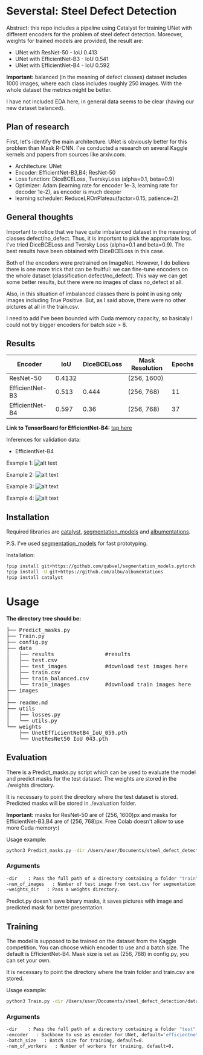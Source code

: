 # Severstal: Steel Defect Detection

Abstract: this repo includes a pipeline using Catalyst for training UNet with different encoders for the problem of steel defect detection.
Moreover, weights for trained models are provided, the result are:
- UNet with ResNet-50 - IoU 0.413
- UNet with EfficientNet-B3 - IoU 0.541
- UNet with EfficientNet-B4 - IoU 0.592

**Important:** balanced (in the meaning of defect classes) dataset includes 1000 images, where each class includes roughly 250 images.
With the whole dataset the metrics might be better.

I have not included EDA here, in general data seems to be clear (having our new dataset balanced).

## Plan of research
First, let's identify the main architecture. 
UNet is obviously better for this problem than Mask R-CNN.
I've conducted a research on several Kaggle kernels and papers from sources like arxiv.com.
 - Architecture: UNet
 - Encoder: EfficientNet-B3,B4; ResNet-50
 - Loss function: DiceBCELoss, TverskyLoss (alpha=0.1, beta=0.9)
 - Optimizer: Adam (learning rate for encoder 1e-3, learning rate for decoder 1e-2), as encoder is much deeper
 - learning scheduler: ReduceLROnPlateau(factor=0.15, patience=2)

## General thoughts

Important to notice that we have quite imbalanced dataset in the meaning of classes defect/no_defect.
Thus, it is importsnt to pick the appropriate loss.
I've tried DiceBCELoss and Tversky Loss (alpha=0.1 and beta=0.9).
The best results have been obtained with DiceBCELoss in this case.

Both of the encoders were pretrained on ImageNet. However, I do believe there is one more trick that can be fruitful: we can fine-tune encoders on the whole dataset (classification defect/no_defect). This way we can get some better results, but there were no images of class no_defect at all.

Also, in this situation of imbalanced classes there is point in using only images including True Positive. But, as I said above, there were no other pictures at all in the train.csv.

I need to add I've been bounded with Cuda memory capacity, so basicaly I could not try bigger encoders for batch size > 8.


## Results

| Encoder | IoU | DiceBCELoss | Mask Resolution | Epochs |
| ------ | ------ | ------ | ------ | ------ |
| ResNet-50 | 0.4132 |     | (256, 1600) |            |    |
| EfficientNet-B3  | 0.513  |      0.444        | (256, 768)| 11 |
| EfficientNet-B4  | 0.597 | 0.36 | (256, 768) |    37     |

**Link to TensorBoard for EfficientNet-B4:** [tap here](https://tensorboard.dev/experiment/rTq70zmmRJeXbklyFQs46g/#scalars)

Inferences for validation data:

 - EfficientNet-B4

 Example 1:
 ![alt text](/images/pic_1.png)

 Example 2: 
 ![alt text](/images/pic_2.png)
 
 Example 3: 
 ![alt text](/images/pic_3.png)
 
 Example 4: 
 ![alt text](/images/pic_4.png)


## Installation

Required libraries are [catalyst](https://nodejs.org/), [segmentation_models](https://github.com/qubvel/segmentation_models.pytorch) and [albumentations](https://github.com/albu/albumentations).

P.S. I've used [segmentation_models](https://github.com/qubvel/segmentation_models.pytorch) for fast prototyping.

Installation:

```sh
!pip install git+https://github.com/qubvel/segmentation_models.pytorch
!pip install -U git+https://github.com/albu/albumentations 
!pip install catalyst
```
# Usage

**The directory tree should be:**

<pre>
├── Predict_masks.py
├── Train.py
├── config.py
├── data
│   ├── results                #results
│   ├── test.csv
│   ├── test_images            #download test images here
│   ├── train.csv
│   ├── train_balanced.csv
│   └── train_images           #download train images here
├── images
│   
├── readme.md
├── utils
│   ├── losses.py
│   └── utils.py
└── weights
    ├── UnetEfficientNetB4_IoU_059.pth
    └── UnetResNet50_IoU_043.pth 
</pre>

## Evaluation

There is a Predict_masks.py script which can be used to evaluate the model and predict masks for the test dataset. The weights are stored in the ./weights directory.

It is necessary to point the directory where the test dataset is stored. Predicted masks will be stored in ./evaluation folder.

**Important:** masks for ResNet-50 are of (256, 1600)px and masks for EfficientNet-B3,B4 are of (256, 768)px. Free Colab doesn't allow to use more Cuda memory:(

Usage example:

```sh
python3 Predict_masks.py -dir /Users/user/Documents/steel_defect_detection/data/  -weights_dir /Users/user/Documents/steel_defect_detection/data/weights
```
### Arguments
```sh
-dir    : Pass the full path of a directory containing a folder "train" and "train.csv".
-num_of_images   : Number of test image from test.csv for segmentation.
-weights_dir   : Pass a weights directory.
```
Predict.py doesn't save binary masks, it saves pictures with image and predicted mask for better presentation.
## Training

The model is supposed to be trained on the dataset from the Kaggle competition. 
You can choose which encoder to use and a batch size. The default is EfficientNet-B4.
Mask size is set as (256, 768) in config.py, you can set your own.

It is necessary to point the directory where the train folder and train.csv are stored.

Usage example:
```sh
python3 Train.py -dir /Users/user/Documents/steel_defect_detection/data/ -num_of_workers 4
```
### Arguments
```sh
-dir    : Pass the full path of a directory containing a folder "test" and "test.csv".
-encoder   : Backbone to use as encoder for UNet, default='efficientnet-b3'.
-batch_size   : Batch size for training, default=8.
-num_of_workers   : Number of workers for training, default=0.
```
[//]: # (These are reference links used in the body of this note and get stripped out when the markdown processor does its job. There is no need to format nicely because it shouldn't be seen. Thanks SO - http://stackoverflow.com/questions/4823468/store-comments-in-markdown-syntax)

   [dill]: <https://github.com/joemccann/dillinger>
   [git-repo-url]: <https://github.com/joemccann/dillinger.git>
   [john gruber]: <http://daringfireball.net>
   [df1]: <http://daringfireball.net/projects/markdown/>
   [markdown-it]: <https://github.com/markdown-it/markdown-it>
   [Ace Editor]: <http://ace.ajax.org>
   [node.js]: <http://nodejs.org>
   [Twitter Bootstrap]: <http://twitter.github.com/bootstrap/>
   [jQuery]: <http://jquery.com>
   [@tjholowaychuk]: <http://twitter.com/tjholowaychuk>
   [express]: <http://expressjs.com>
   [AngularJS]: <http://angularjs.org>
   [Gulp]: <http://gulpjs.com>

   [PlDb]: <https://github.com/joemccann/dillinger/tree/master/plugins/dropbox/README.md>
   [PlGh]: <https://github.com/joemccann/dillinger/tree/master/plugins/github/README.md>
   [PlGd]: <https://github.com/joemccann/dillinger/tree/master/plugins/googledrive/README.md>
   [PlOd]: <https://github.com/joemccann/dillinger/tree/master/plugins/onedrive/README.md>
   [PlMe]: <https://github.com/joemccann/dillinger/tree/master/plugins/medium/README.md>
   [PlGa]: <https://github.com/RahulHP/dillinger/blob/master/plugins/googleanalytics/README.md>
